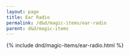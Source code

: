 ```yaml
---
layout: page
title: Ear Radio
permalink: /d&d/magic-items/ear-radio
parent: d&d/magic-items
---
```


{% include dnd/magic-items/ear-radio.html %}